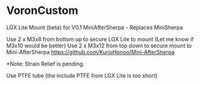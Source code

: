 # VoronCustom
LGX Lite Mount (beta) for V0.1 MiniAfterSherpa - Replaces MiniSherpa

Use 2 x M3x8 from bottom up to secure LGX Lite to mount (Let me know if M3x10 would be better)
Use 2 x M3x12 from top down to secure mount to Mini-AfterSherpa https://github.com/KurioHonoo/Mini-AfterSherpa

*Note: Strain Relief is pending.  

Use PTFE tube (the include PTFE from LGX Lite is too short)
